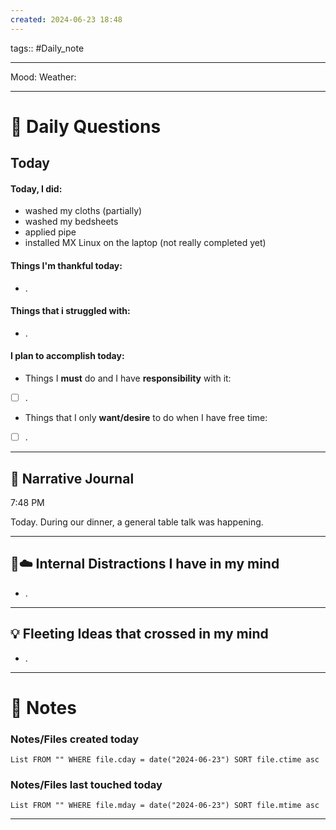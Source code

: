 ```yaml
---
created: 2024-06-23 18:48
---
```

tags:: #Daily_note

---

Mood:
Weather:

---
# 📝 Daily Questions

## Today
#### Today, I did:
- washed my cloths (partially)
- washed my bedsheets 
- applied pipe
- installed MX Linux on the laptop (not really completed yet)
#### Things I'm thankful today:
- .
#### Things that i struggled with:
- .
#### I plan to accomplish today:
- Things I **must** do and I have **responsibility** with it:
- [ ] .
- Things that I only **want/desire** to do when I have free time:
- [ ] .

---

##  📝 Narrative Journal
7:48 PM

Today. During our dinner, a general table talk was happening. 

---

## 🧠☁️ Internal Distractions I have in my mind
- . 

---

## 💡 Fleeting Ideas that crossed in my mind
- . 

---
# 📝 Notes

### Notes/Files created today
```dataview
List FROM "" WHERE file.cday = date("2024-06-23") SORT file.ctime asc
```

### Notes/Files last touched today
```dataview
List FROM "" WHERE file.mday = date("2024-06-23") SORT file.mtime asc
```

---